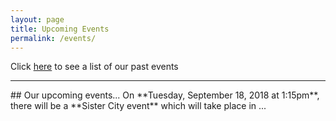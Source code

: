 ```yaml
---
layout: page
title: Upcoming Events
permalink: /events/
---
```

Click <a href="/pastevent">here</a> to see a list of our past events
<hr>
## Our upcoming events...
On **Tuesday, September 18, 2018 at 1:15pm**, there will be a **Sister City event** which will take place in ... 